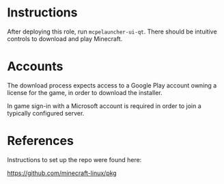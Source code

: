 # Instructions

After deploying this role, run `mcpelauncher-ui-qt`.  There should be intuitive
controls to download and play Minecraft.

# Accounts

The download process expects access to a Google Play account owning a license
for the game, in order to download the installer.  

In game sign-in with a Microsoft account is required in order to join a
typically configured server.

# References

Instructions to set up the repo were found here:

  https://github.com/minecraft-linux/pkg
